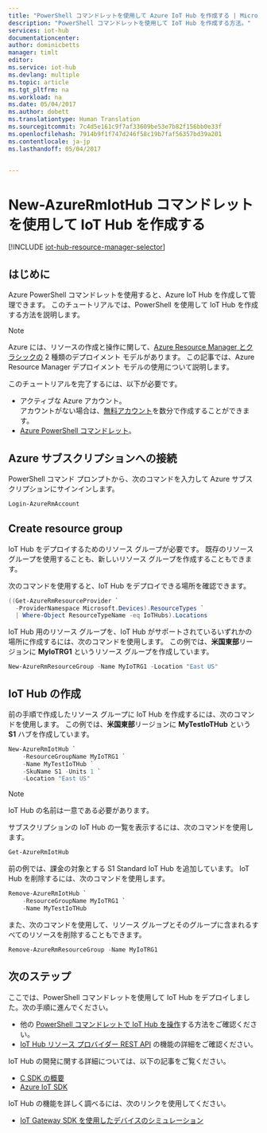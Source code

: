 ```yaml
---
title: "PowerShell コマンドレットを使用して Azure IoT Hub を作成する | Microsoft Docs"
description: "PowerShell コマンドレットを使用して IoT Hub を作成する方法。"
services: iot-hub
documentationcenter: 
author: dominicbetts
manager: timlt
editor: 
ms.service: iot-hub
ms.devlang: multiple
ms.topic: article
ms.tgt_pltfrm: na
ms.workload: na
ms.date: 05/04/2017
ms.author: dobett
ms.translationtype: Human Translation
ms.sourcegitcommit: 7c4d5e161c9f7af33609be53e7b82f156bb0e33f
ms.openlocfilehash: 7914b9f1f747d246f58c19b7faf56357bd39a201
ms.contentlocale: ja-jp
ms.lasthandoff: 05/04/2017


---
```

# <a name="create-an-iot-hub-using-the-new-azurermiothub-cmdlet"></a>New-AzureRmIotHub コマンドレットを使用して IoT Hub を作成する

[!INCLUDE [iot-hub-resource-manager-selector](../../includes/iot-hub-resource-manager-selector.md)]

## <a name="introduction"></a>はじめに

Azure PowerShell コマンドレットを使用すると、Azure IoT Hub を作成して管理できます。 このチュートリアルでは、PowerShell を使用して IoT Hub を作成する方法を説明します。

> [!NOTE]
> Azure には、リソースの作成と操作に関して、[Azure Resource Manager とクラシックの](../azure-resource-manager/resource-manager-deployment-model.md) 2 種類のデプロイメント モデルがあります。  この記事では、Azure Resource Manager デプロイメント モデルの使用について説明します。

このチュートリアルを完了するには、以下が必要です。

* アクティブな Azure アカウント。 <br/>アカウントがない場合は、[無料アカウント][lnk-free-trial]を数分で作成することができます。
* [Azure PowerShell コマンドレット][lnk-powershell-install]。

## <a name="connect-to-your-azure-subscription"></a>Azure サブスクリプションへの接続
PowerShell コマンド プロンプトから、次のコマンドを入力して Azure サブスクリプションにサインインします。

```powershell
Login-AzureRmAccount
```

## <a name="create-resource-group"></a>Create resource group

IoT Hub をデプロイするためのリソース グループが必要です。 既存のリソース グループを使用することも、新しいリソース グループを作成することもできます。

次のコマンドを使用すると、IoT Hub をデプロイできる場所を確認できます。

```powershell
((Get-AzureRmResourceProvider `
  -ProviderNamespace Microsoft.Devices).ResourceTypes `
  | Where-Object ResourceTypeName -eq IoTHubs).Locations
```

IoT Hub 用のリソース グループを、IoT Hub がサポートされているいずれかの場所に作成するには、次のコマンドを使用します。 この例では、**米国東部**リージョンに **MyIoTRG1** というリソース グループを作成しています。

```powershell
New-AzureRmResourceGroup -Name MyIoTRG1 -Location "East US"
```

## <a name="create-an-iot-hub"></a>IoT Hub の作成

前の手順で作成したリソース グループに IoT Hub を作成するには、次のコマンドを使用します。 この例では、**米国東部**リージョンに **MyTestIoTHub** という **S1** ハブを作成しています。

```powershell
New-AzureRmIotHub `
    -ResourceGroupName MyIoTRG1 `
    -Name MyTestIoTHub `
    -SkuName S1 -Units 1 `
    -Location "East US"
```

> [!NOTE]
> IoT Hub の名前は一意である必要があります。

サブスクリプションの IoT Hub の一覧を表示するには、次のコマンドを使用します。

```powershell
Get-AzureRmIotHub
```

前の例では、課金の対象とする S1 Standard IoT Hub を追加しています。 IoT Hub を削除するには、次のコマンドを使用します。

```powershell
Remove-AzureRmIotHub `
    -ResourceGroupName MyIoTRG1 `
    -Name MyTestIoTHub
```

また、次のコマンドを使用して、リソース グループとそのグループに含まれるすべてのリソースを削除することもできます。

```powershell
Remove-AzureRmResourceGroup -Name MyIoTRG1
```

## <a name="next-steps"></a>次のステップ

ここでは、PowerShell コマンドレットを使用して IoT Hub をデプロイしました。次の手順に進んでください。

* 他の [PowerShell コマンドレットで IoT Hub を操作][lnk-iothub-cmdlets]する方法をご確認ください。
* [IoT Hub リソース プロバイダー REST API][lnk-rest-api] の機能の詳細をご確認ください。

IoT Hub の開発に関する詳細については、以下の記事をご覧ください。

* [C SDK の概要][lnk-c-sdk]
* [Azure IoT SDK][lnk-sdks]

IoT Hub の機能を詳しく調べるには、次のリンクを使用してください。

* [IoT Gateway SDK を使用したデバイスのシミュレーション][lnk-gateway]

<!-- Links -->
[lnk-free-trial]: https://azure.microsoft.com/pricing/free-trial/
[lnk-powershell-install]: https://docs.microsoft.com/powershell/azure/install-azurerm-ps
[lnk-iothub-cmdlets]: https://docs.microsoft.com/powershell/module/azurerm.iothub/
[lnk-rest-api]: https://docs.microsoft.com/rest/api/iothub/iothubresource

[lnk-c-sdk]: iot-hub-device-sdk-c-intro.md
[lnk-sdks]: iot-hub-devguide-sdks.md

[lnk-gateway]: iot-hub-linux-gateway-sdk-simulated-device.md

